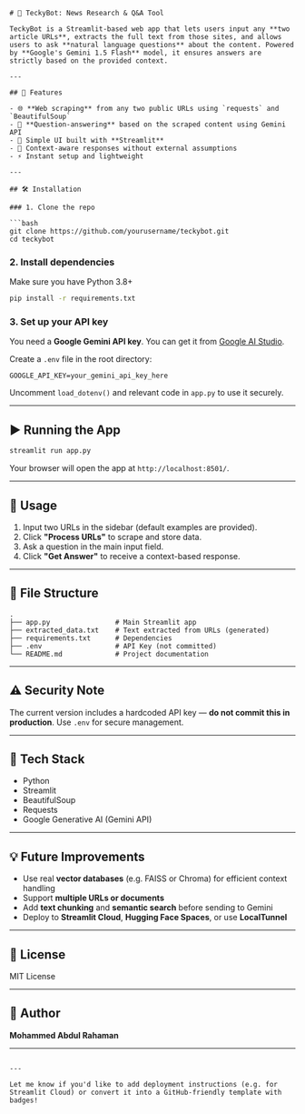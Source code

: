 ````
# 🧠 TeckyBot: News Research & Q&A Tool

TeckyBot is a Streamlit-based web app that lets users input any **two article URLs**, extracts the full text from those sites, and allows users to ask **natural language questions** about the content. Powered by **Google's Gemini 1.5 Flash** model, it ensures answers are strictly based on the provided context.

---

## 🚀 Features

- 🌐 **Web scraping** from any two public URLs using `requests` and `BeautifulSoup`
- 🤖 **Question-answering** based on the scraped content using Gemini API
- 🧾 Simple UI built with **Streamlit**
- 💬 Context-aware responses without external assumptions
- ⚡ Instant setup and lightweight

---

## 🛠️ Installation

### 1. Clone the repo

```bash
git clone https://github.com/yourusername/teckybot.git
cd teckybot
````

### 2. Install dependencies

Make sure you have Python 3.8+

```bash
pip install -r requirements.txt
```

### 3. Set up your API key

You need a **Google Gemini API key**. You can get it from [Google AI Studio](https://makersuite.google.com/app).

Create a `.env` file in the root directory:

```env
GOOGLE_API_KEY=your_gemini_api_key_here
```

Uncomment `load_dotenv()` and relevant code in `app.py` to use it securely.

---

## ▶️ Running the App

```bash
streamlit run app.py
```

Your browser will open the app at `http://localhost:8501/`.

---

## 📄 Usage

1. Input two URLs in the sidebar (default examples are provided).
2. Click **"Process URLs"** to scrape and store data.
3. Ask a question in the main input field.
4. Click **"Get Answer"** to receive a context-based response.

---

## 📁 File Structure

```
.
├── app.py                # Main Streamlit app
├── extracted_data.txt    # Text extracted from URLs (generated)
├── requirements.txt      # Dependencies
├── .env                  # API Key (not committed)
└── README.md             # Project documentation
```

---

## ⚠️ Security Note

The current version includes a hardcoded API key — **do not commit this in production**. Use `.env` for secure management.

---

## 🧠 Tech Stack

* Python
* Streamlit
* BeautifulSoup
* Requests
* Google Generative AI (Gemini API)

---

## 💡 Future Improvements

* Use real **vector databases** (e.g. FAISS or Chroma) for efficient context handling
* Support **multiple URLs or documents**
* Add **text chunking** and **semantic search** before sending to Gemini
* Deploy to **Streamlit Cloud**, **Hugging Face Spaces**, or use **LocalTunnel**

---

## 📜 License

MIT License

---

## 🙌 Author

**Mohammed Abdul Rahaman**

---

```

---

Let me know if you'd like to add deployment instructions (e.g. for Streamlit Cloud) or convert it into a GitHub-friendly template with badges!
```
